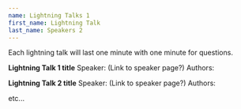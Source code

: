 ```yaml
---
name: Lightning Talks 1
first_name: Lightning Talk 
last_name: Speakers 2
---
```


Each lightning talk will last one minute with one minute for questions.

**Lightning Talk 1 title**
Speaker: (Link to speaker page?)
Authors: 



**Lightning Talk 2 title**
Speaker: (Link to speaker page?)
Authors: 


etc...
